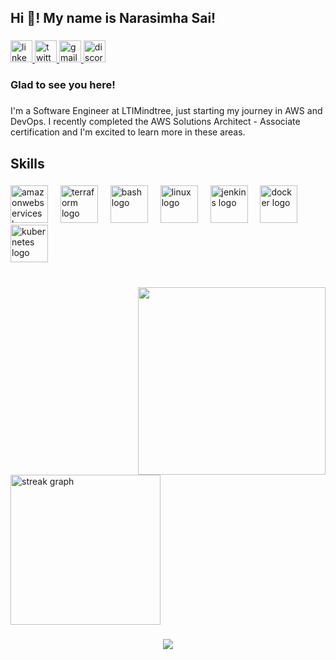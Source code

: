 <h2 align="left">Hi 👋! My name is Narasimha Sai!</h2>

###

<div align="left">
  <a href="https://www.linkedin.com/in/narasimhasai/" target="_blank">
    <img src="https://img.shields.io/static/v1?message=LinkedIn&logo=linkedin&label=&color=0077B5&logoColor=white&labelColor=&style=for-the-badge" height="35" alt="linkedin logo"  />
  </a>
  <a href="https://x.com/narasimhasai95" target="_blank">
    <img src="https://img.shields.io/static/v1?message=Twitter&logo=twitter&label=&color=1DA1F2&logoColor=white&labelColor=&style=for-the-badge" height="35" alt="twitter logo"  />
  </a>
  <a href="mailto:narasimhasai.nimmagadda@gmail.com" target="_blank">
    <img src="https://img.shields.io/static/v1?message=Gmail&logo=gmail&label=&color=D14836&logoColor=white&labelColor=&style=for-the-badge" height="35" alt="gmail logo"  />
  </a>
  <a href="https://discord.com/users/725665424313679883" target="_blank">
    <img src="https://img.shields.io/static/v1?message=Discord&logo=discord&label=&color=7289DA&logoColor=white&labelColor=&style=for-the-badge" height="35" alt="discord logo"  />
  </a>
</div>

###

<h3 align="left">Glad to see you here!</h3>

###

<p align="left">I'm a Software Engineer at LTIMindtree, just starting my journey in AWS and DevOps. I recently completed the AWS Solutions Architect - Associate certification and I'm excited to learn more in these areas.</p>

###

<h2 align="left">Skills</h2>

###

<div align="left">
  <img src="https://skillicons.dev/icons?i=aws" height="60" alt="amazonwebservices logo"  />
  <img width="12" />
  <img src="https://cdn.simpleicons.org/terraform/7B42BC" height="60" alt="terraform logo"  />
  <img width="12" />
  <img src="https://skillicons.dev/icons?i=bash" height="60" alt="bash logo"  />
  <img width="12" />
  <img src="https://skillicons.dev/icons?i=linux" height="60" alt="linux logo"  />
  <img width="12" />
  <img src="https://skillicons.dev/icons?i=jenkins" height="60" alt="jenkins logo"  />
  <img width="12" />
  <img src="https://skillicons.dev/icons?i=docker" height="60" alt="docker logo"  />
  <img width="12" />
  <img src="https://cdn.simpleicons.org/kubernetes/326CE5" height="60" alt="kubernetes logo"  />
</div>

###

<br clear="both">

<img align="right" height="300" src="https://user-images.githubusercontent.com/74038190/229223263-cf2e4b07-2615-4f87-9c38-e37600f8381a.gif"  />

###

<div align="left">
  <img src="https://streak-stats.demolab.com?user=iam-narasimhasai&locale=en&mode=daily&theme=gotham&hide_border=false&border_radius=5" height="240" alt="streak graph"  />
</div>

###

<div align="center">
  <img src="https://visitor-badge.laobi.icu/badge?page_id=iam-narasimhasai.iam-narasimhasai&left_color=darkcyan&right_color=springgreen"  />
</div>

###
